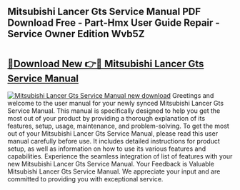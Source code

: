 ## Mitsubishi Lancer Gts Service Manual PDF Download Free - Part-Hmx User Guide Repair - Service Owner Edition Wvb5Z

# <h2><a href="http://bc47521.oget.top/?id=Mitsubishi+Lancer+Gts+Service+Manual">🔗Download New 👉🔴 Mitsubishi Lancer Gts Service Manual</a></h2>

[![Mitsubishi Lancer Gts Service Manual new download](https://i.imgur.com/5g1atiW.png)](http://bc47521.oget.top/?id=Mitsubishi+Lancer+Gts+Service+Manual)
Greetings and welcome to the user manual for your newly synced Mitsubishi Lancer Gts Service Manual. This manual is specifically designed to help you get the most out of your product by providing a thorough explanation of its features, setup, usage, maintenance, and problem-solving. To get the most out of your Mitsubishi Lancer Gts Service Manual, please read this user manual carefully before use. It includes detailed instructions for product setup, as well as information on how to use its various features and capabilities. Experience the seamless integration of list of features with your new Mitsubishi Lancer Gts Service Manual. Your Feedback is Valuable Mitsubishi Lancer Gts Service Manual. We appreciate your input and are committed to providing you with exceptional service.
